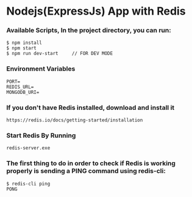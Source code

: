 # Nodejs(ExpressJs) App with Redis 

### Available Scripts, In the project directory, you can run:

```
$ npm install
$ npm start
$ npm run dev-start     // FOR DEV MODE
```


### Environment Variables
```
PORT=
REDIS_URL=
MONGODB_URI=
```


### If you don't have Redis installed, download and install it
```
https://redis.io/docs/getting-started/installation
```


### Start Redis By Running
```
redis-server.exe
```

### The first thing to do in order to check if Redis is working properly is sending a PING command using redis-cli:
```
$ redis-cli ping
PONG
```